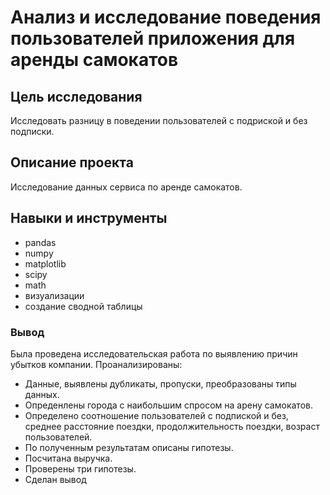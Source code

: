 # Анализ и исследование поведения пользователей приложения для аренды самокатов

## Цель исследования

Исследовать разницу в поведении пользователей с подриской и без подписки.

## Описание проекта

Исследование данных сервиса по аренде самокатов.

## Навыки и инструменты
- pandas
- numpy 
- matplotlib
- scipy
- math
- визуализации
- создание сводной таблицы

### Вывод
Была проведена исследовательская работа по выявлению причин убытков компании. 
Проанализированы:
- Данные, выявлены дубликаты, пропуски, преобразованы типы данных.
- Опреденлены города с наибольшим спросом на арену самокатов.
- Определено соотношение пользователей с подпиской и без, среднее расстояние поездки, продолжительность поездки, возраст пользователей.
- По полученным результатам описаны гипотезы.
- Посчитана выручка.
- Проверены три гипотезы.
- Сделан вывод
